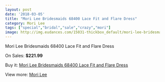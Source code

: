 ```yaml
---
layout: post
date: '2018-03-05'
title: "Mori Lee Bridesmaids 68400 Lace Fit and Flare Dress"
category: Mori Lee
tags: ["special","bridal","sale","crazy","mori"]
image: http://img.eudances.com/15031-thickbox_default/mori-lee-bridesmaids-68400-lace-fit-and-flare-dress.jpg
---
```

Mori Lee Bridesmaids 68400 Lace Fit and Flare Dress

On Sales: **$221.99**
<a href="https://www.eudances.com/en/mori-lee/4470-mori-lee-bridesmaids-68400-lace-fit-and-flare-dress.html"><amp-img layout="responsive" width="600" height="600" src="//img.eudances.com/15031-thickbox_default/mori-lee-bridesmaids-68400-lace-fit-and-flare-dress.jpg" alt="Mori Lee Bridesmaids 68400 Lace Fit and Flare Dress 0" /></a>
<a href="https://www.eudances.com/en/mori-lee/4470-mori-lee-bridesmaids-68400-lace-fit-and-flare-dress.html"><amp-img layout="responsive" width="600" height="600" src="//img.eudances.com/15034-thickbox_default/mori-lee-bridesmaids-68400-lace-fit-and-flare-dress.jpg" alt="Mori Lee Bridesmaids 68400 Lace Fit and Flare Dress 1" /></a>
<a href="https://www.eudances.com/en/mori-lee/4470-mori-lee-bridesmaids-68400-lace-fit-and-flare-dress.html"><amp-img layout="responsive" width="600" height="600" src="//img.eudances.com/15033-thickbox_default/mori-lee-bridesmaids-68400-lace-fit-and-flare-dress.jpg" alt="Mori Lee Bridesmaids 68400 Lace Fit and Flare Dress 2" /></a>
<a href="https://www.eudances.com/en/mori-lee/4470-mori-lee-bridesmaids-68400-lace-fit-and-flare-dress.html"><amp-img layout="responsive" width="600" height="600" src="//img.eudances.com/15032-thickbox_default/mori-lee-bridesmaids-68400-lace-fit-and-flare-dress.jpg" alt="Mori Lee Bridesmaids 68400 Lace Fit and Flare Dress 3" /></a>

Buy it: [Mori Lee Bridesmaids 68400 Lace Fit and Flare Dress](https://www.eudances.com/en/mori-lee/4470-mori-lee-bridesmaids-68400-lace-fit-and-flare-dress.html "Mori Lee Bridesmaids 68400 Lace Fit and Flare Dress")

View more: [Mori Lee](https://www.eudances.com/en/65-mori-lee "Mori Lee")